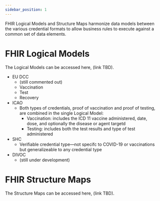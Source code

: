```yaml
---
sidebar_position: 1
---
```


FHIR Logical Models and Structure Maps harmonize data models between the various credential formats to allow business rules to execute against a common set of data elements.


# FHIR Logical Models
The Logical Models can be accessed here, (link TBD).

- EU DCC
    - (still commented out)
    - Vaccination
    - Test
    - Recovery
- ICAO
    - Both types of credentials, proof of vaccination and proof of testing, are combined in the single Logical Model: 
        - Vaccination: includes the ICD 11 vaccine administered, date, dose, and optionally the disease or agent targetd
        - Testing: includes both the test results and type of test administered
- SHC
    - Verifiable credential type—not specifc to COVID-19 or vaccinations but generalizeable to any credential type
- DIVOC
    - (still under development)


# FHIR Structure Maps

The Structure Maps can be accessed here, (link TBD).

